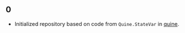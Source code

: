 0
-
* Initialized repository based on code from `Quine.StateVar` in [quine](http://github.com/ekmett/quine).

